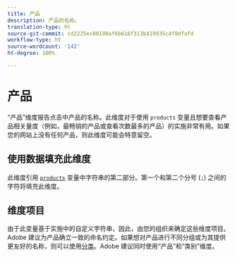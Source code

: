 ```yaml
---
title: 产品
description: 产品的名称。
translation-type: ht
source-git-commit: cd2225ec00190af6b616f313b419935c4f8dfafd
workflow-type: ht
source-wordcount: '142'
ht-degree: 100%

---
```



# 产品

“产品”维度报告点击中产品的名称。此维度对于使用 `products` 变量且想要查看产品相关量度（例如，最畅销的产品或查看次数最多的产品）的实施非常有用。如果您的网站上没有任何产品，则此维度可能会特意留空。

## 使用数据填充此维度

此维度引用 [`products`](/help/implement/vars/page-vars/products.md) 变量中字符串的第二部分。第一个和第二个分号 (`;`) 之间的字符将填充此维度。

## 维度项目

由于此变量基于实施中的自定义字符串，因此，由您的组织来确定这些维度项目。Adobe 建议为产品确立一致的命名约定。如果想对产品进行不同分组或为其提供更友好的名称，则可以使用[分类](../classifications/c-classifications.md)。Adobe 建议同时使用“产品”和“类别”维度。
